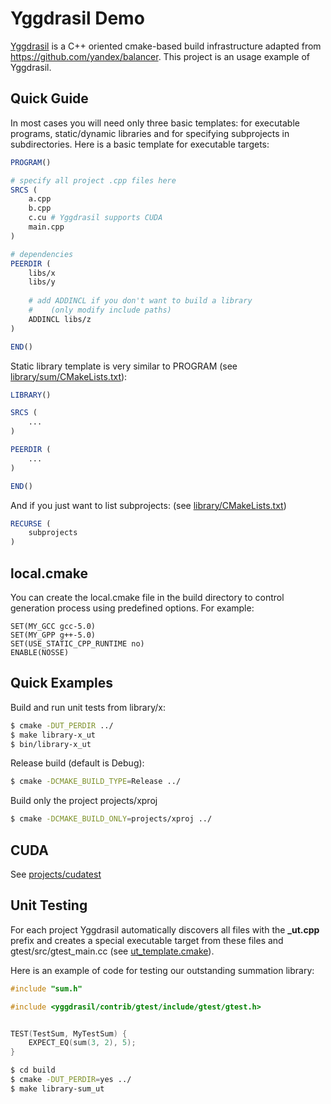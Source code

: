 # Yggdrasil Demo

[Yggdrasil](https://github.com/drsmithization/yggdrasil) is a C++ oriented cmake-based build infrastructure adapted from https://github.com/yandex/balancer. This project is an usage example of Yggdrasil.

## Quick Guide

In most cases you will need only three basic templates: for executable programs, static/dynamic libraries and for specifying subprojects in subdirectories.
Here is a basic template for executable targets:

```cmake
PROGRAM()

# specify all project .cpp files here
SRCS (
    a.cpp
    b.cpp
    c.cu # Yggdrasil supports CUDA
    main.cpp
)

# dependencies
PEERDIR (
    libs/x
    libs/y
    
    # add ADDINCL if you don't want to build a library
    #    (only modify include paths)
    ADDINCL libs/z
)

END()
```

Static library template is very similar to PROGRAM (see [library/sum/CMakeLists.txt](https://github.com/drsmithization/yggdrasil_demo/blob/master/library/sum/CMakeLists.txt)):
```cmake
LIBRARY()

SRCS (
    ...
)

PEERDIR (
    ...
)

END()
```

And if you just want to list subprojects:
(see [library/CMakeLists.txt](https://github.com/drsmithization/yggdrasil_demo/blob/master/library/CMakeLists.txt))
```cmake
RECURSE (
    subprojects
)
```

## local.cmake
You can create the local.cmake file in the build directory to control generation process using predefined options. For example:
```
SET(MY_GCC gcc-5.0)
SET(MY_GPP g++-5.0)
SET(USE_STATIC_CPP_RUNTIME no)
ENABLE(NOSSE)
```

## Quick Examples

Build and run unit tests from library/x:
```bash
$ cmake -DUT_PERDIR ../
$ make library-x_ut
$ bin/library-x_ut
```

Release build (default is Debug):
```bash
$ cmake -DCMAKE_BUILD_TYPE=Release ../
```

Build only the project projects/xproj
```bash
$ cmake -DCMAKE_BUILD_ONLY=projects/xproj ../
```

## CUDA
See [projects/cudatest](https://github.com/drsmithization/yggdrasil_demo/tree/master/projects/cudatest)


## Unit Testing
For each project Yggdrasil automatically discovers all files with the **_ut.cpp** prefix and creates a special executable target from these files and gtest/src/gtest_main.cc (see [ut_template.cmake](https://github.com/drsmithization/yggdrasil/blob/master/cmake/include/ut_template.cmake)). 

Here is an example of code for testing our outstanding summation library:
```C++
#include "sum.h"

#include <yggdrasil/contrib/gtest/include/gtest/gtest.h>


TEST(TestSum, MyTestSum) {
    EXPECT_EQ(sum(3, 2), 5);
}
```

```bash
$ cd build
$ cmake -DUT_PERDIR=yes ../
$ make library-sum_ut
```
